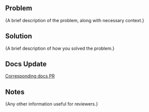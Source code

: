 ## Problem

{A brief description of the problem, along with necessary context.}

## Solution

{A brief description of how you solved the problem.}

## Docs Update

[Corresponding docs PR](https://github.com/hyperware-ai/hyperware-book/pull/my-pr-number)

## Notes

{Any other information useful for reviewers.}
